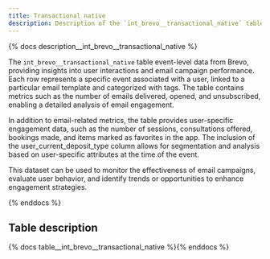 ```yaml
---
title: Transactional native
description: Description of the `int_brevo__transactional_native` table.
---
```


{% docs description__int_brevo__transactional_native %}

The `int_brevo__transactional_native` table event-level data from Brevo, providing insights into user interactions and email campaign performance. Each row represents a specific event associated with a user, linked to a particular email template and categorized with tags. The table contains metrics such as the number of emails delivered, opened, and unsubscribed, enabling a detailed analysis of email engagement.

In addition to email-related metrics, the table provides user-specific engagement data, such as the number of sessions, consultations offered, bookings made, and items marked as favorites in the app. The inclusion of the user_current_deposit_type column allows for segmentation and analysis based on user-specific attributes at the time of the event.

This dataset can be used to monitor the effectiveness of email campaigns, evaluate user behavior, and identify trends or opportunities to enhance engagement strategies.

{% enddocs %}

## Table description

{% docs table__int_brevo__transactional_native %}{% enddocs %}
